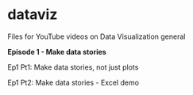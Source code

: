 # dataviz
Files for YouTube videos on Data Visualization general

**Episode 1 - Make data stories**


Ep1 Pt1: Make data stories, not just plots

Ep1 Pt2: Make data stories - Excel demo
